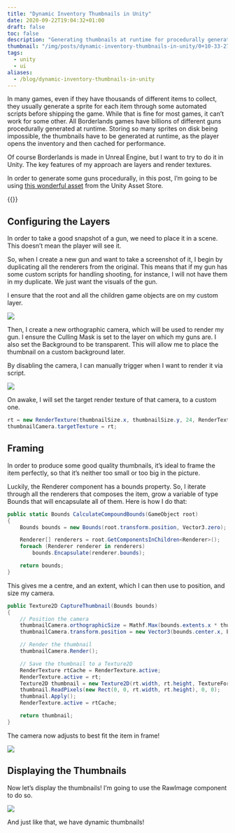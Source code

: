 ```yaml
---
title: "Dynamic Inventory Thumbnails in Unity"
date: 2020-09-22T19:04:32+01:00
draft: false
toc: false
description: "Generating thumbnails at runtime for procedurally generated guns. Let’s talk render textures and layers."
thumbnail: "/img/posts/dynamic-inventory-thumbnails-in-unity/0+10-33-27-2484.png"
tags:
  - unity
  - ui
aliases:
  - /blog/dynamic-inventory-thumbnails-in-unity
---
```


In many games, even if they have thousands of different items to collect, they usually generate a sprite for each item through some automated scripts before shipping the game. While that is fine for most games, it can’t work for some other. All Borderlands games have billions of different guns procedurally generated at runtime. Storing so many sprites on disk being impossible, the thumbnails have to be generated at runtime, as the player opens the inventory and then cached for performance.

Of course Borderlands is made in Unreal Engine, but I want to try to do it in Unity.
The key features of my approach are layers and render textures. 

In order to generate some guns procedurally, in this post, I’m going to be using [this wonderful asset](https://assetstore.unity.com/packages/3d/props/guns/modular-gun-pack-85412) from the Unity Asset Store.

{{<youtube dUM_On6oG6M>}}

## Configuring the Layers

In order to take a good snapshot of a gun, we need to place it in a scene. This doesn’t mean the player will see it.

So, when I create a new gun and want to take a screenshot of it, I begin by duplicating all the renderers from the original. This means that if my gun has some custom scripts for handling shooting, for instance, I will not have them in my duplicate. We just want the visuals of the gun.

I ensure that the root and all the children game objects are on my custom layer.

![](/img/posts/dynamic-inventory-thumbnails-in-unity/Unity_2020-09-22_20-34-40.png)

Then, I create a new orthographic camera, which will be used to render my gun.
I ensure the Culling Mask is set to the layer on which my guns are.
I also set the Background to be transparent. This will allow me to place the thumbnail on a custom background later.

By disabling the camera, I can manually trigger when I want to render it via script.

![](/img/posts/dynamic-inventory-thumbnails-in-unity/Unity_2020-09-22_20-41-20+(cropped).jpg)

On awake, I will set the target render texture of that camera, to a custom one.

```csharp
rt = new RenderTexture(thumbnailSize.x, thumbnailSize.y, 24, RenderTextureFormat.ARGB32, 1);
thumbnailCamera.targetTexture = rt;
```

## Framing

In order to produce some good quality thumbnails, it’s ideal to frame the item perfectly, so that it’s neither too small or too big in the picture.

Luckily, the Renderer component has a bounds property. So, I iterate through all the renderers that composes the item, grow a variable of type Bounds that will encapsulate all of them. Here is how I do that:

```csharp
public static Bounds CalculateCompoundBounds(GameObject root)
{
    Bounds bounds = new Bounds(root.transform.position, Vector3.zero);

    Renderer[] renderers = root.GetComponentsInChildren<Renderer>();
    foreach (Renderer renderer in renderers)
        bounds.Encapsulate(renderer.bounds);

    return bounds;
}
```

This gives me a centre, and an extent, which I can then use to position, and size my camera. 

```csharp
public Texture2D CaptureThumbnail(Bounds bounds)
{
    // Position the camera
    thumbnailCamera.orthographicSize = Mathf.Max(bounds.extents.x * thumbnailInvertRatio, bounds.extents.y) + thumbnailPadding;
    thumbnailCamera.transform.position = new Vector3(bounds.center.x, bounds.center.y, thumbnailCamera.transform.position.z);

    // Render the thumbnail
    thumbnailCamera.Render();

    // Save the thumbnail to a Texture2D
    RenderTexture rtCache = RenderTexture.active;
    RenderTexture.active = rt;
    Texture2D thumbnail = new Texture2D(rt.width, rt.height, TextureFormat.ARGB32, false);
    thumbnail.ReadPixels(new Rect(0, 0, rt.width, rt.height), 0, 0);
    thumbnail.Apply();
    RenderTexture.active = rtCache;

    return thumbnail;
}
```

The camera now adjusts to best fit the item in frame!

![](/img/posts/dynamic-inventory-thumbnails-in-unity/framing_demo.gif)

## Displaying the Thumbnails

Now let’s display the thumbnails! I’m going to use the RawImage component to do so.

![](/img/posts/dynamic-inventory-thumbnails-in-unity/Unity_2020-09-22_22-30-19.jpg)

And just like that, we have dynamic thumbnails!

